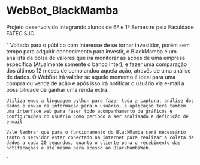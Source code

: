 # WebBot_BlackMamba

Projeto desenvolvido integrando alunos de 6º e 1º Semestre pela Faculdade FATEC SJC

“
    Voltado para o público com interesse de se tornar investidor, porém sem tempo para adquirir conhecimento para investir, o BlackMamba é um analista da bolsa de valores que irá monitorar as ações de uma empresa especifica (Atualmente somente o banco Inter), e fazer uma comparação dos últimos 12 meses de como andou aquela ação, através de uma análise de dados. O WebBot irá validar se aquele momento é ideal para uma compra ou venda de ação e após isso irá notificar o usuário via e-mail a possibilidade de ganhar uma renda extra. 
	
	Utilizaremos a linguagem python para fazer toda a captura, análise dos dados e envio da informação para o usuário, a aplicação terá também uma interface web para fazer todo acompanhamento de gráficos e configurações do usuário como período a ser analisado e definição de e-mail
    
    Vale lembrar que para o funcionamento do BlackMamba será necessário tanto o servidor estar conectado na internet para realizar a coleta de dados a cada 20 segundos, quanto o cliente para o recebimento das notificações e até mesmo para acesso ao BlackMambaWeb. 
” 
